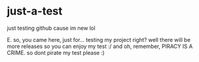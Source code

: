 # just-a-test
just testing github cause im new lol

E. so, you came here, just for... testing my project right? 
well there will be more releases so you can enjoy my test :/
and oh, remember, PIRACY IS A CRIME. so dont pirate my test please :)
